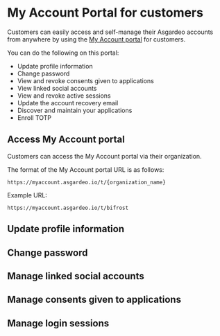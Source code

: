 # My Account Portal for customers

Customers can easily access and self-manage their Asgardeo accounts from anywhere by using the [My Account portal](https://myaccount.asgardeo.io) for customers.

You can do the following on this portal:
- Update profile information
- Change password
- View and revoke consents given to applications
- View linked social accounts
- View and revoke active sessions
- Update the account recovery email
- Discover and maintain your applications
- Enroll TOTP

## Access My Account portal

<a :href="$withBase('/guides/users/manage-customers/')">Customers</a> can access the My Account portal via their organization.

The format of the My Account portal URL is as follows:

```
https://myaccount.asgardeo.io/t/{organization_name}
```

Example URL:

```
https://myaccount.asgardeo.io/t/bifrost
```

## Update profile information
<CommonGuide guide='guides/fragments/self-service/update-profile.md'/>

## Change password 
<CommonGuide guide='guides/fragments/self-service/change-password.md'/>

## Manage linked social accounts
<CommonGuide guide='guides/fragments/self-service/manage-linked-social-accounts.md'/>

## Manage consents given to applications
<CommonGuide guide='guides/fragments/self-service/manage-consents.md'/>

## Manage login sessions
<CommonGuide guide='guides/fragments/self-service/manage-login-sessions.md'/>
